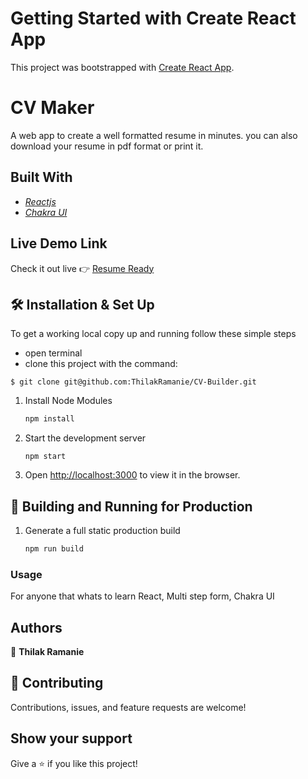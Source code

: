 # Getting Started with Create React App

This project was bootstrapped with [Create React App](https://github.com/facebook/create-react-app).

# CV Maker

A web app to create a well formatted resume in minutes. you can also download your resume in pdf format or print it.

## Built With

 - *[Reactjs](https://reactjs.org/)*
 - *[Chakra UI](https://chakra-ui.com/)*
 
## Live Demo Link

   Check it out live :point_right: [Resume Ready](https://)

## 🛠 Installation & Set Up
To get a working local copy up and running follow these simple steps

- open terminal
- clone this project with the command:

```
$ git clone git@github.com:ThilakRamanie/CV-Builder.git
```
1. Install Node Modules

   ```sh
   npm install
   ```

2. Start the development server

   ```
   npm start
   ```

3. Open [http://localhost:3000](http://localhost:3000) to view it in the browser.

## 🚀 Building and Running for Production

1. Generate a full static production build

   ```sh
   npm run build
   ```
### Usage
For anyone that whats to learn React, Multi step form, Chakra UI


## Authors

👤 **Thilak Ramanie**
 
## 🤝 Contributing

Contributions, issues, and feature requests are welcome!

## Show your support

Give a ⭐️ if you like this project!